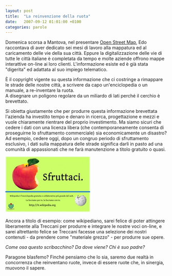 ```yaml
---
layout: post
title:  "La reinvenzione della ruota"
date:   2007-09-12 01:01:00 +0100
categories: parole
---
```

Domenica scorsa a Mantova, nel presentare [Open Street Map](http://www.openstreetmap.org/), Edo raccontava di aver dedicato sei mesi di lavoro alla mappatura ed al caricamento delle vie della sua città. Eppure la digitalizzazione delle vie di tutte le città italiane è completata da tempo e molte aziende offrono mappe interattive on-line ai loro clienti. L'informazione esiste ed è già stata "digerita" ed adattata al suo impiego telematico.

È il copyright vigente su questa informazione che ci costringe a rimappare le strade delle nostre città, a scrivere da capo un'enciclopedia o un manuale, a re-inventare la ruota.  
A disegnare un poligono regolare da un miliardo di lati perché il cerchio è brevettato.

Si obietta giustamente che per produrre questa informazione brevettata l'azienda ha investito tempo e denaro in ricerca, progettazione e mezzi e vuole chiaramente rientrare del proprio investimento. Ma siamo sicuri che cedere i dati con una licenza libera (che contemporaneamente consenta di proseguirne lo sfruttamento commerciale) sia economicamente un disastro?  
Ad esempio, cedere oggi, dopo un congruo periodo di sfruttamento esclusivo, i dati sulla mappatura delle strade significa darli in pasto ad una comunità di appassionati che ne farà manutenzione a titolo gratuito o quasi.

![Cartolina promozionale di Wikipedia in Italia](/uploads/2008/07/cartolina_sfruttaci.jpg "Cartolina promozionale di Wikipedia in Italia")

Ancora a titolo di esempio: come wikipediano, sarei felice di poter attingere liberamente alla Treccani per produrre e integrare le nostre voci on-line, e sarei altrettanto felice se Treccani facesse una selezione dei nostri contenuti - da prendere come "materiale grezzo" - per produrre sue opere.

*Come osa questo  scribacchino? Da dove viene? Chi è suo padre?*

Paragone blasfemo? Finché pensiamo che lo sia, saremo due realtà in concorrenza che reinventano ruote, invece di essere ruote che, in sinergia, muovono il sapere.